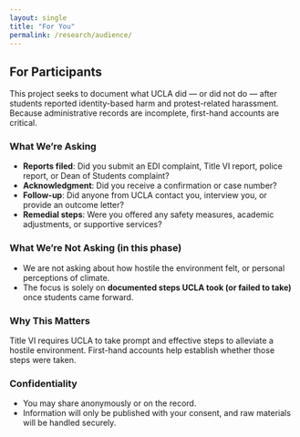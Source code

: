 ```yaml
---
layout: single
title: "For You"
permalink: /research/audience/
---
```


## For Participants

This project seeks to document what UCLA did — or did not do — after students reported identity-based harm and protest-related harassment. Because administrative records are incomplete, first-hand accounts are critical.

### What We’re Asking
- **Reports filed**: Did you submit an EDI complaint, Title VI report, police report, or Dean of Students complaint?  
- **Acknowledgment**: Did you receive a confirmation or case number?  
- **Follow-up**: Did anyone from UCLA contact you, interview you, or provide an outcome letter?  
- **Remedial steps**: Were you offered any safety measures, academic adjustments, or supportive services?   

### What We’re Not Asking (in this phase)
- We are not asking about how hostile the environment felt, or personal perceptions of climate.  
- The focus is solely on **documented steps UCLA took (or failed to take)** once students came forward.  

### Why This Matters
Title VI requires UCLA to take prompt and effective steps to alleviate a hostile environment. First-hand accounts help establish whether those steps were taken.  

### Confidentiality
- You may share anonymously or on the record.  
- Information will only be published with your consent, and raw materials will be handled securely.  



<!--
This page - Who it serves

### Get Involved

[Different CTAs for different audiences]

[For Participants] → links to /research/for-participants

[For Researchers] → links to /research/technical

[For Funders] → links to contact form

## The Approach
[4 key innovations, maybe with icon fonts or emoji]
- 📊 Structured Evidence Collection: Every incident coded using 20+ variables
- 🔍 Source-Traceable Analysis: All claims linked to specific documents
- 🤖 AI-Assisted Consistency: Using Claude API to scale rigorous coding protocols
- 📂 Open Methodology: Replicable framework others can adapt



FAQ (short)

Is this advocacy?No. It’s a neutral, rule‑based audit method. Findings are limited to the documented corpus and time window.

Why keep the full codebook private now?To prevent misuse and preserve integrity while thresholds are still being validated. The plan is to open it post‑validation.

What counts as evidence?Official statements, policy text, timestamped reporting, and defined org posts—each referenced directly in YAML outputs.

### Building Tools for Institutional Accountability
A transparent framework for detecting bias in institutional oversight 

[Visual workflow diagram or sample incident analysis screenshot to convey value]

2.	Before/After Comparison:
	- Before: “Anecdotal complaints, years later”
	- After: “Systematic evidence, real-time”
3.	The Problem/Solution Visual:
    - Show chaos/unclear responses → organized/transparent analysis

[View Sample Analysis or Explore the Framework Button (CTA)]


## Get Involved

### For Researchers
Interested in adapting this framework for your institution? The methodology is designed for replication. Contact me to discuss implementation or to access redacted methodology documents.

### For Participants
If you have direct experience with the incidents being studied, your perspective adds crucial context to the coded data. Interviews help bridge the gap between structural analysis and lived experience.

### For Collaborators
This framework benefits from interdisciplinary review. Whether you work in data science, policy analysis, civil rights, or institutional governance, your expertise can strengthen this methodology.
-->

